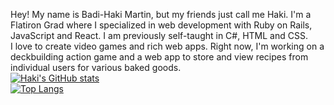Hey! My name is Badi-Haki Martin, but my friends just call me Haki. I'm a Flatiron Grad where I specialized in web development with Ruby on Rails, JavaScript and React. I am previously self-taught in C#, HTML and CSS.
<br />
I love to create video games and rich web apps. Right now, I'm working on a deckbuilding action game and a web app to store and view recipes from individual users for various baked goods.
<br />
[![Haki's GitHub stats](https://github-readme-stats.vercel.app/api?username=badihaki&show_icons=true&theme=great-gatsby)](https://github.com/anuraghazra/github-readme-stats)
<br />
[![Top Langs](https://github-readme-stats.vercel.app/api/top-langs/?username=anuraghazra&show_icons=true&theme=great-gatsby)](https://github.com/anuraghazra/github-readme-stats)

<!---
- 👋 Hi, I’m @badihaki. Just call me Haki.
- 👀 I’m interested in web and game development
- 🌱 I’m prficient in CSS, Javascript HTML, Ruby on Rails, React, Postgres, Node.JS, SQL, C# and many more
- 💞️ I’m looking to work on interactive user experiences. I'm constantly looking to level-up my skills!
- 📫 How to reach me: jojackblack@gmail.com | or | LinkedIn @ https://www.linkedin.com/in/badi-haki-martin-565476145/
badihaki/badihaki is a ✨ special ✨ repository because its `README.md` (this file) appears on your GitHub profile.
You can click the Preview link to take a look at your changes.
--->
